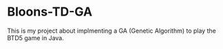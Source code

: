 # Bloons-TD-GA
This is my project about implmenting a GA (Genetic Algorithm) to play the BTD5 game in Java.
